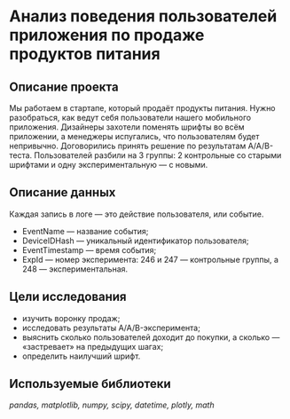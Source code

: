 # Анализ поведения пользователей приложения по продаже продуктов питания

## Описание проекта

Мы работаем в стартапе, который продаёт продукты питания. Нужно разобраться, как ведут себя пользователи нашего мобильного приложения. Дизайнеры захотели поменять шрифты во всём приложении, а менеджеры испугались, что пользователям будет непривычно. Договорились принять решение по результатам A/A/B-теста. Пользователей разбили на 3 группы: 2 контрольные со старыми шрифтами и одну экспериментальную — с новыми.

## Описание данных

Каждая запись в логе — это действие пользователя, или событие.

- EventName — название события;
- DeviceIDHash — уникальный идентификатор пользователя;
- EventTimestamp — время события;
- ExpId — номер эксперимента: 246 и 247 — контрольные группы, а 248 — экспериментальная.

## Цели исследования

- изучить воронку продаж;
- исследовать результаты A/A/B-эксперимента;
- выяснить сколько пользователей доходит до покупки, а сколько — «застревает» на предыдущих шагах;
- определить наилучший шрифт.

## Используемые библиотеки
*pandas, matplotlib, numpy, scipy, datetime, plotly, math*
